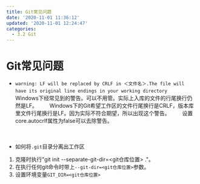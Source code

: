```yaml
---
title: Git常见问题
date: '2020-11-01 11:36:12'
updated: '2020-11-01 12:24:47'
categories:
  - 3.2 Git
---
```

# Git常见问题


- `warning: LF will be replaced by CRLF in ＜文件名＞.The file will have its original line endings in your working directory`
　　Windows下经常见到的警告。可以不用管。实际上入库的文件的行尾换行仍然是LF。
　　Windows下的Git希望工作区的文件行尾换行是CRLF，版本库里文件行尾换行是LF。因为实际不符合期望，所以出现这个警告。
　　设置core.autocrlf属性为false可以去除警告。


　　
- 如何将`.git`目录分离出工作区
1. 克隆时执行"git init --separate-git-dir=<git仓库位置> ."。
2. 在执行任何git命令时带上`--git-dir=<git仓库位置>`参数。
3. 设置环境变量`GIT_DIR=<git仓库位置>`
